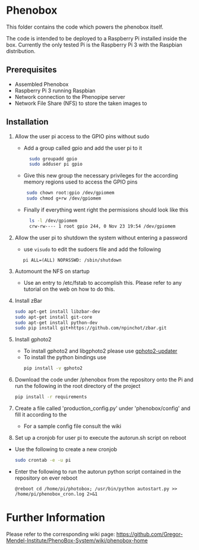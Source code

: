 # Phenobox

This folder contains the code which powers the phenobox itself. 

The code is intended to be deployed to a Raspberry Pi installed inside the box. 
Currently the only tested Pi is the Raspberry Pi 3 with the Raspbian distribution.

## Prerequisites

 * Assembled Phenobox
 * Raspberry Pi 3 running Raspbian
 * Network connection to the Phenopipe server
 * Network File Share (NFS) to store the taken images to
 
## Installation

 1. Allow the user pi access to the GPIO pins without sudo
     * Add a group called gpio and add the user pi to it
         ```bash
           sudo groupadd gpio
           sudo adduser pi gpio
          ```
     * Give this new group the necessary privileges for the according memory regions used to access the GPIO pins
         ```bash
          sudo chown root:gpio /dev/gpiomem
          sudo chmod g+rw /dev/gpiomem 
          ```
     * Finally if everything went right the permissions should look like this
         ```bash
           ls -l /dev/gpiomem 
           crw-rw---- 1 root gpio 244, 0 Nov 23 19:54 /dev/gpiomem
         ```
 1. Allow the user pi to shutdown the system without entering a password
     * use `visudo` to edit the sudoers file and add the following
     ```
        pi ALL=(ALL) NOPASSWD: /sbin/shutdown
     ```
 1. Automount the NFS on startup
     * Use an entry to /etc/fstab to accomplish this. Please refer to any tutorial on the web on how to do this.
 1. Install zBar
     ```bash
     sudo apt-get install libzbar-dev
     sudo apt-get install git-core
     sudo apt-get install python-dev 
     sudo pip install git+https://github.com/npinchot/zbar.git
     ```
 1. Install gphoto2
     * To install gphoto2 and libgphoto2 please use [gphoto2-updater](https://github.com/gonzalo/gphoto2-updater)
     * To install the python bindings use 
         ```bash
         pip install -v gphoto2
         ```
 1. Download the code under /phenobox from the repository onto the Pi and run the following in the root directory of the project
     ```bash
     pip install -r requirements
     ```
 1. Create a file called 'production_config.py' under 'phenobox/config' and fill it according to the 
     * For a sample config file consult the wiki
     
 1. Set up a cronjob for user pi to execute the autorun.sh script on reboot
   * Use the following to create a new cronjob
       ```bash
       sudo crontab -e -u pi
       ```
   * Enter the following to run the autorun python script contained in the repository on ever reboot
       ```
       @reboot cd /home/pi/photobox; /usr/bin/python autostart.py >> /home/pi/phenobox_cron.log 2>&1
       ```

# Further Information

Please refer to the corresponding wiki page: https://github.com/Gregor-Mendel-Institute/PhenoBox-System/wiki/phenobox-home
